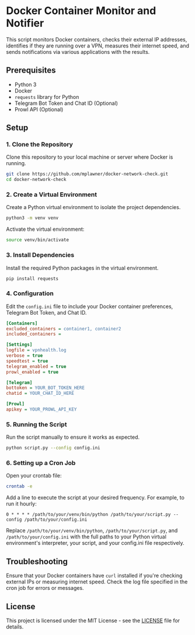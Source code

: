 # Docker Container Monitor and Notifier

This script monitors Docker containers, checks their external IP addresses, identifies if they are running over a VPN, measures their internet speed, and sends notifications via various applications with the results.

## Prerequisites

- Python 3
- Docker
- `requests` library for Python
- Telegram Bot Token and Chat ID (Optional)
- Prowl API (Optional)

## Setup

### 1. Clone the Repository

Clone this repository to your local machine or server where Docker is running.

```bash
git clone https://github.com/mplawner/docker-network-check.git
cd docker-network-check
```

### 2. Create a Virtual Environment

Create a Python virtual environment to isolate the project dependencies.

```bash
python3 -m venv venv
```

Activate the virtual environment:

```bash
source venv/bin/activate
```

### 3. Install Dependencies

Install the required Python packages in the virtual environment.

```bash
pip install requests
```

### 4. Configuration

Edit the `config.ini` file to include your Docker container preferences, Telegram Bot Token, and Chat ID.

```ini
[Containers]
excluded_containers = container1, container2
included_containers =

[Settings]
logfile = vpnhealth.log
verbose = true
speedtest = true
telegram_enabled = true
prowl_enabled = true

[Telegram]
bottoken = YOUR_BOT_TOKEN_HERE
chatid = YOUR_CHAT_ID_HERE

[Prowl]
apikey = YOUR_PROWL_API_KEY
```

### 5. Running the Script

Run the script manually to ensure it works as expected.

```bash
python script.py --config config.ini
```

### 6. Setting up a Cron Job

Open your crontab file:

```bash
crontab -e
```

Add a line to execute the script at your desired frequency. For example, to run it hourly:

```cron
0 * * * * /path/to/your/venv/bin/python /path/to/your/script.py --config /path/to/your/config.ini
```

Replace `/path/to/your/venv/bin/python`, `/path/to/your/script.py`, and `/path/to/your/config.ini` with the full paths to your Python virtual environment's interpreter, your script, and your config.ini file respectively.

## Troubleshooting

Ensure that your Docker containers have `curl` installed if you're checking external IPs or measuring internet speed. Check the log file specified in the cron job for errors or messages.

## License

This project is licensed under the MIT License - see the [LICENSE](LICENSE.md) file for details.

